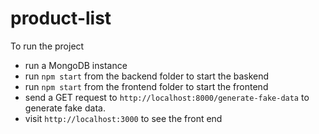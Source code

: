 # product-list
To run the project
 - run a MongoDB instance
 - run ```npm start``` from the backend folder to start the baskend
 - run ```npm start``` from the frontend folder to start the frontend
 - send a GET request to ```http://localhost:8000/generate-fake-data``` to generate fake data.
 - visit ```http://localhost:3000``` to see the front end